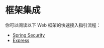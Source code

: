 # 框架集成

<LastUpdated/>

你可以阅读以下 Web 框架的快速接入指引流程：

- [Spring Security](/frameworks/spring-security/)
- [Express](/frameworks/express/)

